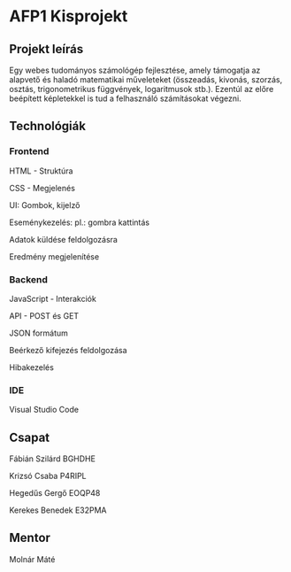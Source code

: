 # AFP1 Kisprojekt


## Projekt leírás
Egy webes tudományos számológép fejlesztése, amely támogatja az alapvető és haladó matematikai műveleteket (összeadás, kivonás, szorzás, osztás, trigonometrikus függvények, logaritmusok stb.). Ezentúl az előre beépített képletekkel is tud a felhasználó számításokat végezni.


## Technológiák
### Frontend
HTML - Struktúra

CSS - Megjelenés

UI: Gombok, kijelző

Eseménykezelés: pl.: gombra kattintás

Adatok küldése feldolgozásra

Eredmény megjelenítése


### Backend
JavaScript - Interakciók

API - POST és GET

JSON formátum

Beérkező kifejezés feldolgozása

Hibakezelés


### IDE
Visual Studio Code


## Csapat
Fábián Szilárd BGHDHE

Krizsó Csaba P4RIPL

Hegedűs Gergő EOQP48

Kerekes Benedek E32PMA


## Mentor
Molnár Máté
